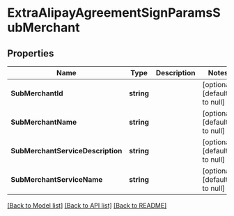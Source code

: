 # ExtraAlipayAgreementSignParamsSubMerchant

## Properties
Name | Type | Description | Notes
------------ | ------------- | ------------- | -------------
**SubMerchantId** | **string** |  | [optional] [default to null]
**SubMerchantName** | **string** |  | [optional] [default to null]
**SubMerchantServiceDescription** | **string** |  | [optional] [default to null]
**SubMerchantServiceName** | **string** |  | [optional] [default to null]

[[Back to Model list]](../README.md#documentation-for-models) [[Back to API list]](../README.md#documentation-for-api-endpoints) [[Back to README]](../README.md)


